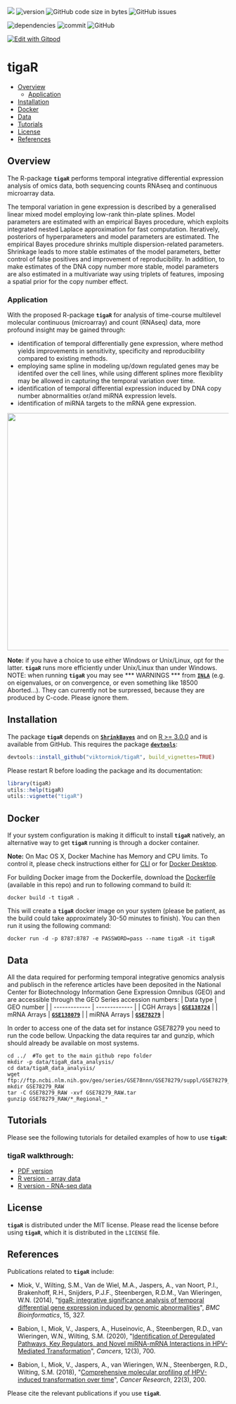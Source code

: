 ![](https://img.shields.io/badge/language-R-orange.svg) ![version](https://img.shields.io/badge/GiHub_version-1.1.0-519dd9) ![GitHub code size in bytes](https://img.shields.io/github/languages/code-size/viktormiok/tigaR) ![GitHub issues](https://img.shields.io/github/issues/viktormiok/tigaR)

![dependencies](https://img.shields.io/badge/dependencies-up%20to%20date-orange)  	![commit](https://img.shields.io/github/last-commit/viktormiok/tigaR) ![GitHub](https://img.shields.io/github/license/viktormiok/tigaR)

[![Edit with Gitpod](https://gitpod.io/button/open-in-gitpod.svg)](https://gitpod.io/#https://github.com/viktormiok/tigaR) 



# tigaR

- [Overview](#overview)
  * [Application](#application)
- [Installation](#installation)
- [Docker](#docker)
- [Data](#data)
- [Tutorials](#tutorials)
- [License](#license)
- [References](#references)

## Overview

The R-package __`tigaR`__ performs temporal integrative differential expression analysis of omics data, both sequencing counts RNAseq and continuous microarray data.

The temporal variation in gene expression is described by a generalised linear mixed model employing low-rank thin-plate splines. Model parameters are estimated with an empirical Bayes procedure, which exploits integrated nested Laplace approximation for fast computation. Iteratively, posteriors of hyperparameters and model parameters are estimated. The empirical Bayes procedure shrinks multiple dispersion-related parameters. Shrinkage leads to more stable estimates of the model parameters, better control of false positives and improvement of reproducibility. In addition, to make estimates of the DNA copy number more stable, model parameters are also estimated in a multivariate way using triplets of features, imposing a spatial prior for the copy number effect.

### Application

With the proposed R-package __`tigaR`__ for analysis of time-course multilevel molecular continuous (microarray) and count (RNAseq) data, more profound insight may be gained through:
 - identification of temporal differentially gene expression, where method yields improvements in sensitivity, specificity and reproducibility compared to existing methods.
 - employing same spline in modeling up/down regulated genes may be identifed over the cell lines, while using different splines more flexiblity may be allowed in capturing the temporal variation over time.
 - identification of temporal differential expression induced by DNA copy number abnormalities or/and miRNA expression levels.
 - identification of miRNA targets to the mRNA gene expression.
 
<img src="https://user-images.githubusercontent.com/22052679/148564343-38e60761-cb5e-4e1d-966a-77e541a7d1e1.png" align="top" height="540" width="600">


**Note:** if you have a choice to use either Windows or Unix/Linux, opt for the latter. __`tigaR`__ runs more efficiently under Unix/Linux than under Windows. NOTE:  when running __`tigaR`__ you may see *** WARNINGS ***  from [__`INLA`__](https://www.r-inla.org/) (e.g. on eigenvalues, or on convergence, or even something like 18500 Aborted...). They can currently not be surpressed, because they are produced by C-code. Please ignore them. 

## Installation

The package __`tigaR`__ depends on [__`ShrinkBayes`__](https://github.com/markvdwiel/ShrinkBayes) and on [R >= 3.0.0](https://cran.r-project.org/) and is available from GitHub. This requires the package [__`devtools`__](https://cran.r-project.org/web/packages/devtools/index.html):

``` r
devtools::install_github("viktormiok/tigaR", build_vignettes=TRUE)
```

Please restart R before loading the package and its documentation:

``` r
library(tigaR)
utils::help(tigaR)
utils::vignette("tigaR")
```

## Docker

If your system configuration is making it difficult to install __`tigaR`__ natively, an alternative way to get __`tigaR`__ running is through a docker container.

**Note:** On Mac OS X, Docker Machine has Memory and CPU limits. To control it, please check instructions either for [CLI](https://stackoverflow.com/questions/32834082/how-to-increase-docker-machine-memory-mac/32834453#32834453) or for [Docker Desktop](https://docs.docker.com/docker-for-mac/#advanced).

For building Docker image from the Dockerfile, download the [Dockerfile](https://github.com/viktormiok/tigaR/blob/main/Dockerf) (available in this repo) and run to following command to build it:
```
docker build -t tigaR .
```
This will create a __`tigaR`__ docker image on your system (please be patient, as the build could take approximately 30-50 minutes to finish).
You can then run it using the following command:
```
docker run -d -p 8787:8787 -e PASSWORD=pass --name tigaR -it tigaR
```

## Data
All the data required for performing temporal integrative genomics analysis and publisch in the reference articles have been deposited in the National Center for Biotechnology Information Gene Expression Omnibus (GEO) and are accessible through the GEO Series accession numbers:
| Data type     | GEO number |
| ------------- | ------------- |
| CGH Arrays  | [__`GSE138724`__](https://www.ncbi.nlm.nih.gov/geo/query/acc.cgi?acc=GSM4117045)  |
| mRNA Arrays  | [__`GSE138079`__](https://www.ncbi.nlm.nih.gov/geo/query/acc.cgi?acc=GSE138079)  |
| miRNA Arrays  | [__`GSE78279`__](https://www.ncbi.nlm.nih.gov/geo/query/acc.cgi?acc=GSE78279)  |

In order to access one of the data set for instance GSE78279 you need to run the code bellow. Unpacking the data requires tar and gunzip, which should already be available on most systems.

```
cd ../  #To get to the main github repo folder
mkdir -p data/tigaR_data_analysis/
cd data/tigaR_data_analysis/
wget ftp://ftp.ncbi.nlm.nih.gov/geo/series/GSE78nnn/GSE78279/suppl/GSE78279_RAW.tar
mkdir GSE78279_RAW
tar -C GSE78279_RAW -xvf GSE78279_RAW.tar
gunzip GSE78279_RAW/*_Regional_*
```

## Tutorials

Please see the following tutorials for detailed examples of how to use __`tigaR`__: 

### tigaR walkthrough:
* [PDF version](https://github.com/viktormiok/tigaR/blob/main/vignettes/tigaR%20vignette/tigaRvignette.pdf)
* [R version - array data](https://github.com/viktormiok/tigaR/blob/main/vignettes/tigaRarray_analysis.R)
* [R version - RNA-seq data](https://github.com/viktormiok/tigaR/blob/main/vignettes/tigaRseq_analysis.R)


## License

__`tigaR`__ is distributed under the MIT license. Please read the license before using __`tigaR`__, which it is distributed in the `LICENSE` file.

## References

Publications related to __`tigaR`__ include:

- Miok, V., Wilting, S.M., Van de Wiel, M.A., Jaspers, A., van Noort, P.I., Brakenhoff, R.H., Snijders, P.J.F., Steenbergen, R.D.M., Van Wieringen, W.N. (2014), "[tigaR: integrative significance analysis of temporal differential gene expression induced by genomic abnormalities](https://doi.org/10.1186/1471-2105-15-327)", *BMC Bioinformatics*, 15, 327.

- Babion, I., Miok, V., Jaspers, A., Huseinovic, A., Steenbergen, R.D., van Wieringen, W.N., Wilting, S.M. (2020), "[Identification of Deregulated Pathways, Key Regulators, and Novel miRNA-mRNA Interactions in HPV-Mediated Transformation](https://doi.org/10.3390/cancers12030700)", *Cancers*, 12(3), 700.

- Babion, I., Miok, V., Jaspers, A., van Wieringen, W.N., Steenbergen, R.D., Wilting, S.M. (2018), "[Comprehensive molecular profiling of HPV-induced transformation over time](https://cancerres.aacrjournals.org/content/78/13_Supplement/5059.short)", *Cancer Research*, 22(3), 200. 


Please cite the relevant publications if you use __`tigaR`__.

